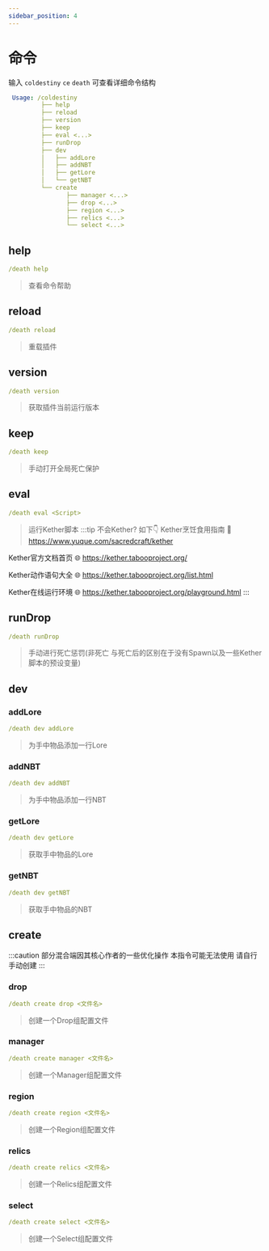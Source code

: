 ```yaml
---
sidebar_position: 4
---
```

# 命令
输入 `coldestiny` `ce` `death` 可查看详细命令结构
```yaml
 Usage: /coldestiny
         ├── help
         ├── reload
         ├── version
         ├── keep
         ├── eval <...>
         ├── runDrop
         ├── dev
         │   ├── addLore
         │   ├── addNBT
         │   ├── getLore         
         │   └── getNBT
         └── create
                ├── manager <...>
                ├── drop <...>
                ├── region <...>
                ├── relics <...>
                └── select <...>             
```
## help
```yaml
/death help
```
> 查看命令帮助


## reload
```yaml
/death reload
```
> 重载插件

## version
```yaml
/death version
```
> 获取插件当前运行版本

## keep
```yaml
/death keep
```
> 手动打开全局死亡保护

## eval
```yaml
/death eval <Script>
```
> 运行Kether脚本
:::tip 不会Kether? 如下👇
Kether烹饪食用指南 🥵https://www.yuque.com/sacredcraft/kether

Kether官方文档首页 🌐 https://kether.tabooproject.org/

Kether动作语句大全 🌐 https://kether.tabooproject.org/list.html

Kether在线运行环境 🌐 https://kether.tabooproject.org/playground.html
:::

## runDrop
```yaml
/death runDrop
```
> 手动进行死亡惩罚(非死亡 与死亡后的区别在于没有Spawn以及一些Kether脚本的预设变量)

## dev

### addLore
```yaml
/death dev addLore
```
> 为手中物品添加一行Lore

### addNBT
```yaml
/death dev addNBT
```
> 为手中物品添加一行NBT

### getLore
```yaml
/death dev getLore
```
> 获取手中物品的Lore

### getNBT
```yaml
/death dev getNBT
```
> 获取手中物品的NBT

## create
:::caution
部分混合端因其核心作者的一些优化操作 本指令可能无法使用 请自行手动创建
:::
### drop
```yaml
/death create drop <文件名>
```
> 创建一个Drop组配置文件

### manager
```yaml
/death create manager <文件名>
```
> 创建一个Manager组配置文件

### region
```yaml
/death create region <文件名>
```
> 创建一个Region组配置文件

### relics
```yaml
/death create relics <文件名>
```
> 创建一个Relics组配置文件

### select
```yaml
/death create select <文件名>
```
> 创建一个Select组配置文件